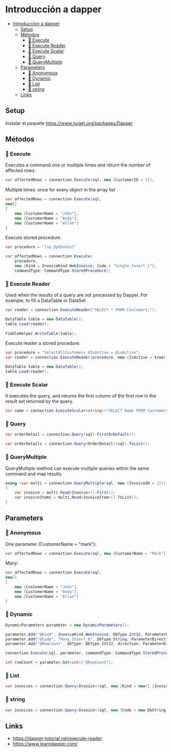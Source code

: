 # Introducción a dapper

- [Introducción a dapper](#introducción-a-dapper)
  - [Setup](#setup)
  - [Métodos](#métodos)
    - [🚀 Execute](#-execute)
    - [🚀 Execute Reader](#-execute-reader)
    - [🚀 Execute Scalar](#-execute-scalar)
    - [🚀 Query](#-query)
    - [🚀 QueryMultiple](#-querymultiple)
  - [Parameters](#parameters)
    - [🚀 Anonymous](#-anonymous)
    - [🚀 Dynamic](#-dynamic)
    - [🚀 List](#-list)
    - [🚀 string](#-string)
  - [Links](#links)
  
## Setup

Instalar el paquete https://www.nuget.org/packages/Dapper

## Métodos

### 🚀 Execute

Executes a command one or multiple times and return the number of affected rows.

```cs
var affectedRows = connection.Execute(sql, new {CustomerID = 1});
```

Multiple times: once for every object in the array list

```cs
var affectedRows = connection.Execute(sql,
new[]
{
    new {CustomerName = "John"},
    new {CustomerName = "Andy"},
    new {CustomerName = "Allan"}
}
```

Execute stored procedure:

```cs
var procedure = "[sp_UpdSales]"

var affectedRows = connection.Execute(
    procedure, 
    new {Kind = InvoiceKind.WebInvoice, Code = "Single_Insert_1"},
    commandType: CommandType.StoredProcedure);
```

### 🚀 Execute Reader

Used when the results of a query are not processed by Dapper. For example, to fill a DataTable or DataSet

```cs
var reader = connection.ExecuteReader("SELECT * FROM Customers;");

DataTable table = new DataTable();
table.Load(reader);
            
FiddleHelper.WriteTable(table);
```

Execute reader a stored procedure:

```cs
var procedure = "SelectAllCustomers @IsActive = @isActive";
var reader = connection.ExecuteReader(procedure, new {IsActive = true} );

DataTable table = new DataTable();
table.Load(reader);
```

### 🚀 Execute Scalar

It executes the query, and returns the first column of the first row in the result set returned by the query. 

```cs
var name = connection.ExecuteScalar<string>("SELECT Name FROM Customers WHERE CustomerID = 1;");
```

### 🚀 Query

```cs
var orderDetail = connection.Query(sql).FirstOrDefault();

var orderDetails = connection.Query<OrderDetail>(sql).ToList();
```

### 🚀 QueryMultiple

QueryMultiple method can execute multiple queries within the same command and map results.

```cs
using (var multi = connection.QueryMultiple(sql, new {InvoiceID = 1}))
{
    var invoice = multi.Read<Invoice>().First();
    var invoiceItems = multi.Read<InvoiceItem>().ToList();
}
```

## Parameters

### 🚀 Anonymous

One parameter (CustomerName = "mark"):

```cs
var affectedRows = connection.Execute(sql, new {CustomerName = "Mark"});
```

Many:

```cs
var affectedRows = connection.Execute(sql,
new[]
{
    new {CustomerName = "John"},
    new {CustomerName = "Andy"},
    new {CustomerName = "Allan"}
}
```

### 🚀 Dynamic

```cs
DynamicParameters parameter = new DynamicParameters();

parameter.Add("@Kind", InvoiceKind.WebInvoice, DbType.Int32, ParameterDirection.Input);
parameter.Add("@Code", "Many_Insert_0", DbType.String, ParameterDirection.Input);
parameter.Add("@RowCount", dbType: DbType.Int32, direction: ParameterDirection.ReturnValue);

connection.Execute(sql, parameter, commandType: CommandType.StoredProcedure);

int rowCount = parameter.Get<int>("@RowCount");
```

### 🚀 List

```cs
var invoices = connection.Query<Invoice>(sql, new {Kind = new[] {InvoiceKind.StoreInvoice, InvoiceKind.WebInvoice}}).ToList();
```

### 🚀 string

```cs
var invoices = connection.Query<Invoice>(sql, new {Code = new DbString {Value = "Invoice_1", IsFixedLength = false, Length = 9, IsAnsi = true}}).ToList();
```

## Links

- https://dapper-tutorial.net/execute-reader
- https://www.learndapper.com/